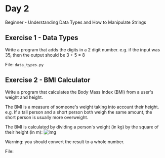 # Day 2
Beginner - Understanding Data Types and How to Manipulate Strings

## Exercise 1 - Data Types
Write a program that adds the digits in a 2 digit number. e.g. if the input was 35, then the output should be 3 + 5 = 8

File: `data_types.py`

## Exercise 2 - BMI Calculator
Write a program that calculates the Body Mass Index (BMI) from a user's weight and height.

The BMI is a measure of someone's weight taking into account their height. e.g. If a tall person and a short person both weigh the same amount, the short person is usually more overweight.

The BMI is calculated by dividing a person's weight (in kg) by the square of their height (in m):
![img](https://codingrooms-user-uploads-us-west-2.s3-us-west-2.amazonaws.com/be5ff193-a1ad-4f8e-ba40-504c85610518/BMI+Image+Small.jpeg)

Warning: you should convert the result to a whole number.

File: